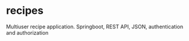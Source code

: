 # recipes
Multiuser recipe application. Springboot, REST API, JSON, authentication and authorization
